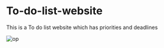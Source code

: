 # To-do-list-website


This is a To do list website which has priorities and deadlines






![op](https://github.com/MK-MANI1617/To-do-list-website/assets/131427160/375c6229-123d-4dd6-a43f-a918b5a50bfe)
